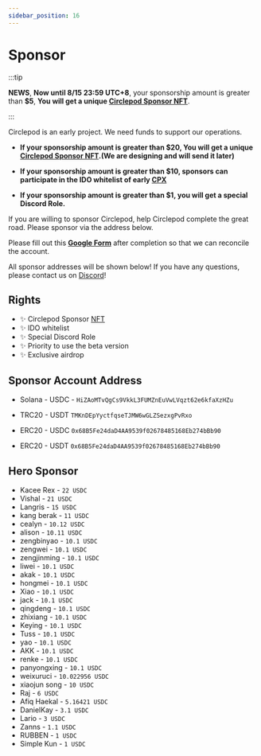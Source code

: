 ```yaml
---
sidebar_position: 16
---
```


# Sponsor

:::tip

**NEWS**, **Now until 8/15 23:59 UTC+8**, your sponsorship amount is greater than **$5**, **You will get a unique [Circlepod Sponsor NFT](/docs/nfts/#circlepod-Sponser-nft)**.

:::

Circlepod is an early project. We need funds to support our operations.

* **If your sponsorship amount is greater than $20, You will get a unique [Circlepod Sponsor NFT](/docs/nfts/#circlepod-Sponser-nft).(We are designing and will send it later)**

* **If your sponsorship amount is greater than $10, sponsors can participate in the IDO whitelist of early [CPX](/docs/tokenomics/intro)**

* **If your sponsorship amount is greater than $1, you will get a special Discord Role.**

If you are willing to sponsor Circlepod, help Circlepod complete the great road. Please sponsor via the address below.

Please fill out this **[Google Form](https://forms.gle/pxX7RZppnipRCBEV7)** after completion so that we can reconcile the account.

All sponsor addresses will be shown below!
If you have any questions, please contact us on [Discord](https://discord.gg/WRbxfTKpJq)!

## Rights

* ✨ Circlepod Sponsor [NFT](/docs/nfts)
* ✨ IDO whitelist
* ✨ Special Discord Role
* ✨ Priority to use the beta version
* ✨ Exclusive airdrop

## Sponsor Account Address

* Solana - USDC - `HiZAoMTvQgCs9VkkL3FUMZnEuVwLVqzt62e6kfaXzHZu`

* TRC20 - USDT `TMKnDEpYyctfqseTJMW6wGLZSezxgPvRxo`

* ERC20 - USDC `0x68B5Fe24daD4AA9539f02678485168Eb274bBb90`

* ERC20 - USDT `0x68B5Fe24daD4AA9539f02678485168Eb274bBb90`

## Hero Sponsor

* Kacee Rex - `22 USDC`
* Vishal - `21 USDC`
* Langris - `15 USDC`
* kang berak - `11 USDC`
* cealyn - `10.12 USDC`
* alison - `10.11 USDC`
* zengbinyao - `10.1 USDC`
* zengwei - `10.1 USDC`
* zengjinming - `10.1 USDC`
* liwei - `10.1 USDC`
* akak - `10.1 USDC`
* hongmei - `10.1 USDC`
* Xiao - `10.1 USDC`
* jack - `10.1 USDC`
* qingdeng - `10.1 USDC`
* zhixiang - `10.1 USDC`
* Keying - `10.1 USDC`
* Tuss - `10.1 USDC`
* yao - `10.1 USDC`
* AKK - `10.1 USDC`
* renke - `10.1 USDC`
* panyongxing - `10.1 USDC`
* weixuruci - `10.022956 USDC`
* xiaojun song - `10 USDC`
* Raj - `6 USDC`
* Afiq Haekal - `5.16421 USDC`
* DanielKay - `3.1 USDC`
* Lario - `3 USDC`
* Zanns - `1.1 USDC`
* RUBBEN - `1 USDC`
* Simple Kun - `1 USDC`
